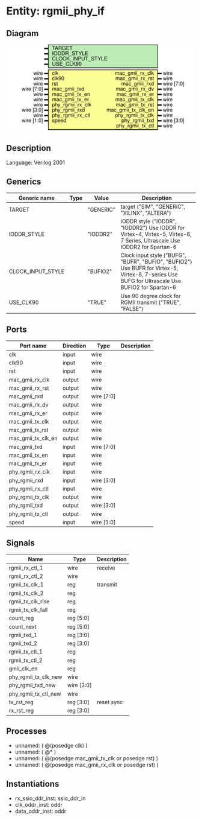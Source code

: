 # Entity: rgmii_phy_if

## Diagram

![Diagram](rgmii_phy_if.svg "Diagram")
## Description

Language: Verilog 2001
 
## Generics

| Generic name      | Type | Value     | Description                                                                                                                                       |
| ----------------- | ---- | --------- | ------------------------------------------------------------------------------------------------------------------------------------------------- |
| TARGET            |      | "GENERIC" | target ("SIM", "GENERIC", "XILINX", "ALTERA")                                                                                                     |
| IODDR_STYLE       |      | "IODDR2"  | IODDR style ("IODDR", "IODDR2") Use IODDR for Virtex-4, Virtex-5, Virtex-6, 7 Series, Ultrascale Use IODDR2 for Spartan-6                         |
| CLOCK_INPUT_STYLE |      | "BUFIO2"  | Clock input style ("BUFG", "BUFR", "BUFIO", "BUFIO2") Use BUFR for Virtex-5, Virtex-6, 7-series Use BUFG for Ultrascale Use BUFIO2 for Spartan-6  |
| USE_CLK90         |      | "TRUE"    | Use 90 degree clock for RGMII transmit ("TRUE", "FALSE")                                                                                          |
## Ports

| Port name          | Direction | Type       | Description |
| ------------------ | --------- | ---------- | ----------- |
| clk                | input     | wire       |             |
| clk90              | input     | wire       |             |
| rst                | input     | wire       |             |
| mac_gmii_rx_clk    | output    | wire       |             |
| mac_gmii_rx_rst    | output    | wire       |             |
| mac_gmii_rxd       | output    | wire [7:0] |             |
| mac_gmii_rx_dv     | output    | wire       |             |
| mac_gmii_rx_er     | output    | wire       |             |
| mac_gmii_tx_clk    | output    | wire       |             |
| mac_gmii_tx_rst    | output    | wire       |             |
| mac_gmii_tx_clk_en | output    | wire       |             |
| mac_gmii_txd       | input     | wire [7:0] |             |
| mac_gmii_tx_en     | input     | wire       |             |
| mac_gmii_tx_er     | input     | wire       |             |
| phy_rgmii_rx_clk   | input     | wire       |             |
| phy_rgmii_rxd      | input     | wire [3:0] |             |
| phy_rgmii_rx_ctl   | input     | wire       |             |
| phy_rgmii_tx_clk   | output    | wire       |             |
| phy_rgmii_txd      | output    | wire [3:0] |             |
| phy_rgmii_tx_ctl   | output    | wire       |             |
| speed              | input     | wire [1:0] |             |
## Signals

| Name                 | Type       | Description |
| -------------------- | ---------- | ----------- |
| rgmii_rx_ctl_1       | wire       | receive     |
| rgmii_rx_ctl_2       | wire       |             |
| rgmii_tx_clk_1       | reg        | transmit    |
| rgmii_tx_clk_2       | reg        |             |
| rgmii_tx_clk_rise    | reg        |             |
| rgmii_tx_clk_fall    | reg        |             |
| count_reg            | reg [5:0]  |             |
| count_next           | reg [5:0]  |             |
| rgmii_txd_1          | reg [3:0]  |             |
| rgmii_txd_2          | reg [3:0]  |             |
| rgmii_tx_ctl_1       | reg        |             |
| rgmii_tx_ctl_2       | reg        |             |
| gmii_clk_en          | reg        |             |
| phy_rgmii_tx_clk_new | wire       |             |
| phy_rgmii_txd_new    | wire [3:0] |             |
| phy_rgmii_tx_ctl_new | wire       |             |
| tx_rst_reg           | reg [3:0]  | reset sync  |
| rx_rst_reg           | reg [3:0]  |             |
## Processes
- unnamed: ( @(posedge clk) )
- unnamed: ( @* )
- unnamed: ( @(posedge mac_gmii_tx_clk or posedge rst) )
- unnamed: ( @(posedge mac_gmii_rx_clk or posedge rst) )
## Instantiations

- rx_ssio_ddr_inst: ssio_ddr_in
- clk_oddr_inst: oddr
- data_oddr_inst: oddr
